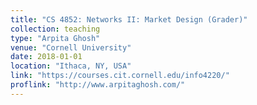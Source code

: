 ```yaml
---
title: "CS 4852: Networks II: Market Design (Grader)"
collection: teaching
type: "Arpita Ghosh"
venue: "Cornell University"
date: 2018-01-01
location: "Ithaca, NY, USA"
link: "https://courses.cit.cornell.edu/info4220/"
proflink: "http://www.arpitaghosh.com/"
---
```

